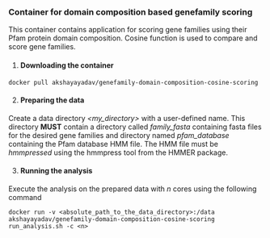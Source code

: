 ### Container for domain composition based genefamily scoring

This container contains application for scoring gene families using their Pfam protein domain composition. Cosine function is used to compare and score gene families.

 1. #### Downloading the container
  ```
  docker pull akshayayadav/genefamily-domain-composition-cosine-scoring
  ```
 2. #### Preparing the data
  Create a data directory *<my_directory>* with a user-defined name. This directory **MUST** contain a directory called *family_fasta* containing fasta files for the desired gene families and directory named *pfam_database* containing the Pfam database HMM file. The HMM file must be *hmmpressed* using the hmmpress tool from the HMMER package.

 3. #### Running the analysis
  Execute the analysis on the prepared data with *n* cores using the following command
  ```
  docker run -v <absolute_path_to_the_data_directory>:/data akshayayadav/genefamily-domain-composition-cosine-scoring run_analysis.sh -c <n>
  ```
